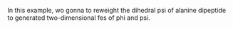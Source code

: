 In this example, wo gonna to reweight the dihedral psi of alanine dipeptide to
generated two-dimensional fes of phi and psi.

